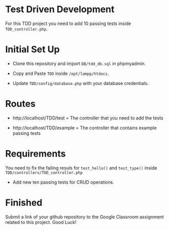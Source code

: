 # Test Driven Development

For this TDD project you need to add 10 passing tests inside `TDD_controller.php`.

# Initial Set Up

* Clone this repository and import `DB/tdd_db.sql` in phpmyadmin.

* Copy and Paste `TDD` inside `/opt/lampp/htdocs`.

* Update `TDD/config/database.php` with your database credentials.

# Routes

* http://localhost/TDD/test = The controller that you need to add the tests

* http://localhost/TDD/example = The controller that contains example passing tests

# Requirements

You need to fix the failing resuls for `test_hello()` and `test_type()` inside `TDD/controllers/TDD_controller.php`

* Add new ten passing tests for CRUD operations.


# Finished

Submit a link of your github repository to the Google Classroom assignment related to this project. Good Luck!
